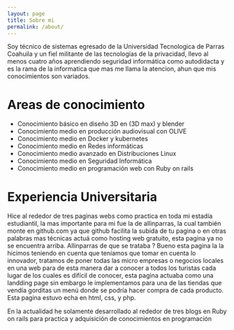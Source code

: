 ```yaml
---
layout: page
title: Sobre mi 
permalink: /about/
---
```


Soy técnico de sistemas egresado de la Universidad Tecnologica de Parras Coahuila y un fiel militante de las tecnologías de la privacidad,  llevo al menos cuatro años aprendiendo seguridad informática como autodidacta y es la rama de la informatica que mas me llama la atencion, ahun que mis conocimientos son variados. 

# Areas de conocimiento

* Conocimiento básico en diseño 3D en (3D max) y blender
* Conocimiento medio en producción audiovisual con OLIVE
* Conocimiento medio en Docker y kubernetes
* Conocimiento medio en Redes informáticas
* Conocimiento medio avanzado en Distribuciones Linux
* Conocimiento medio en Seguridad Informática
* Conocimiento medio en programación web con Ruby on rails

# Experiencia Universitaria 
Hice al rededor de tres paginas webs como practica en toda mi estadía estudiantil, la mas importante para mi fue la de allinparras, la cual también monte en github.com ya que github facilita la subida de tu pagina o en otras palabras mas técnicas actuá como hosting web gratuito,  esta pagina ya no se encuentra arriba. Allinparras de que se trataba ? Bueno esta pagina la la hicimos teniendo en cuenta que teníamos que tomar en cuenta lo innovador, tratamos de poner todas las micro empresas o negocios locales en una web para de esta manera dar a conocer a todos los turistas cada lugar de los cuales es difícil de conocer, esta pagina actuaba como una landding page sin embargo le implementamos para una de las tiendas que vendía gorditas un menú donde se podría hacer compra de cada producto.  Esta pagina estuvo echa en html, css, y php.  

En la actualidad he solamente desarrollado al rededor de tres blogs en Ruby on rails para practica y adquisición de conocimientos en programación 
